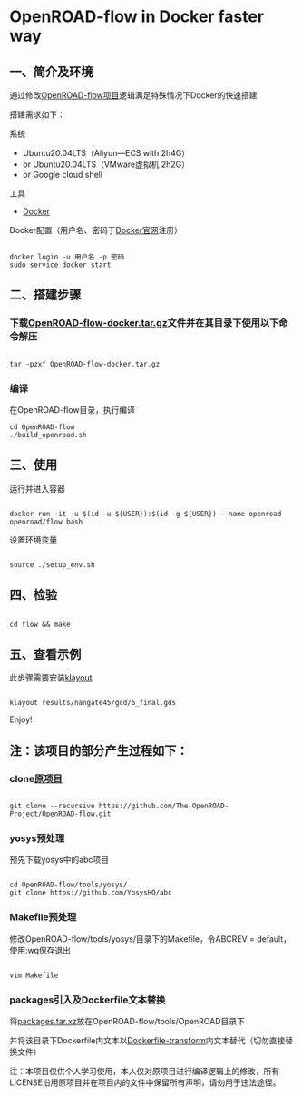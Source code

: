 # OpenROAD-flow in Docker faster way

## 一、简介及环境

通过修改[OpenROAD-flow项目](https://github.com/The-OpenROAD-Project/OpenROAD-flow-scripts)逻辑满足特殊情况下Docker的快速搭建

搭建需求如下：

系统

* Ubuntu20.04LTS（Aliyun—ECS with 2h4G）
* or Ubuntu20.04LTS（VMware虚拟机 2h2G）
* or Google cloud shell

工具

* [Docker](https://www.jianshu.com/p/da1c7dc4217a)

Docker配置（用户名、密码于[Docker官网](https://www.docker.com/)注册）

```shell

docker login -u 用户名 -p 密码
sudo service docker start

```

## 二、搭建步骤

### 下载[OpenROAD-flow-docker.tar.gz](https://cloud.189.cn/t/JVj6rmquiqIb)文件并在其目录下使用以下命令解压

```shell

tar -pzxf OpenROAD-flow-docker.tar.gz 

```

### 编译

在OpenROAD-flow目录，执行编译

```shell
cd OpenROAD-flow
./build_openroad.sh

```

## 三、使用

运行并进入容器

```shell

docker run -it -u $(id -u ${USER}):$(id -g ${USER}) --name openroad openroad/flow bash

```

设置环境变量

```shell

source ./setup_env.sh

```

## 四、检验

```shell

cd flow && make

```

## 五、查看示例

此步骤需要安装[klayout](https://www.klayout.de/build.html)

```shell

klayout results/nangate45/gcd/6_final.gds

```

Enjoy!

## 注：该项目的部分产生过程如下：

### clone[原项目](https://github.com/The-OpenROAD-Project/OpenROAD-flow.git)

```shell

git clone --recursive https://github.com/The-OpenROAD-Project/OpenROAD-flow.git

```

### yosys预处理

预先下载yosys中的abc项目

```shell

cd OpenROAD-flow/tools/yosys/
git clone https://github.com/YosysHQ/abc

```

### Makefile预处理

修改OpenROAD-flow/tools/yosys/目录下的Makefile，令ABCREV = default，使用:wq保存退出

```shell

vim Makefile

```

### packages引入及Dockerfile文本替换

将[packages.tar.xz](https://cloud.189.cn/t/QjQB3qy2qIZv)放在OpenROAD-flow/tools/OpenROAD目录下

并将该目录下Dockerfile内文本以[Dockerfile-transform](https://cloud.189.cn/t/6JZnyeYbArMv)内文本替代（切勿直接替换文件）

注：本项目仅供个人学习使用，本人仅对原项目进行编译逻辑上的修改，所有LICENSE沿用原项目并在项目内的文件中保留所有声明，请勿用于违法途径。
